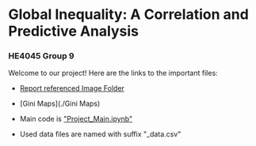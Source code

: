 
# Global Inequality: A Correlation and Predictive Analysis
### HE4045 Group 9 

Welcome to our project! Here are the links to the important files:

- [Report referenced Image Folder](./Images)

- [Gini Maps](./Gini Maps)

- Main code is ["Project_Main.ipynb"](./Project_Main.ipynb)

- Used data files are named with suffix "_data.csv"

